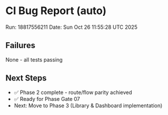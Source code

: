 # CI Bug Report (auto)
Run: 18817556211
Date: Sun Oct 26 11:55:28 UTC 2025

## Failures
None - all tests passing

## Next Steps
- ✅ Phase 2 complete - route/flow parity achieved
- ✅ Ready for Phase Gate 07
- Next: Move to Phase 3 (Library & Dashboard implementation)
